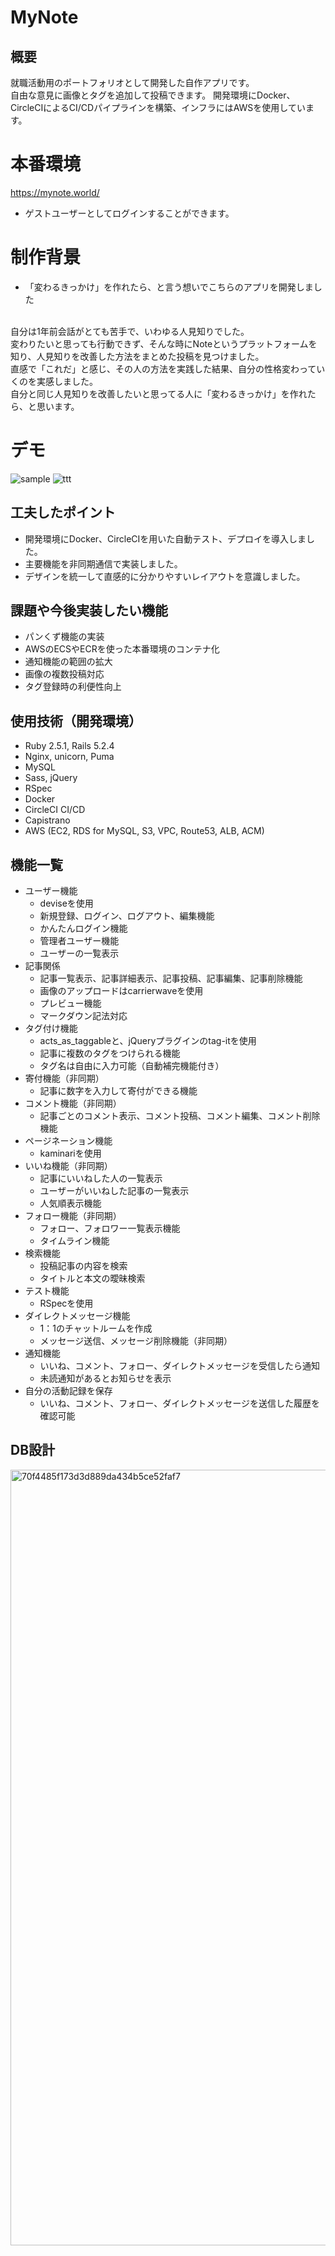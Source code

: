 # MyNote

## 概要
就職活動用のポートフォリオとして開発した自作アプリです。<br />
自由な意見に画像とタグを追加して投稿できます。
開発環境にDocker、CircleCIによるCI/CDパイプラインを構築、インフラにはAWSを使用しています。

# 本番環境
https://mynote.world/
* ゲストユーザーとしてログインすることができます。

# 制作背景
* 「変わるきっかけ」を作れたら、と言う想いでこちらのアプリを開発しました
<br />
自分は1年前会話がとても苦手で、いわゆる人見知りでした。<br />
変わりたいと思っても行動できず、そんな時にNoteというプラットフォームを知り、人見知りを改善した方法をまとめた投稿を見つけました。<br />
直感で「これだ」と感じ、その人の方法を実践した結果、自分の性格変わっていくのを実感しました。<br />
自分と同じ人見知りを改善したいと思ってる人に「変わるきっかけ」を作れたら、と思います。

# デモ
![sample](https://user-images.githubusercontent.com/61116343/86710699-35c45080-c056-11ea-9b3d-47b2d922ed63.gif)
![ttt](https://user-images.githubusercontent.com/61116343/86717276-fbaa7d00-c05c-11ea-85f5-b7b1b1a2f585.gif)


## 工夫したポイント
* 開発環境にDocker、CircleCIを用いた自動テスト、デプロイを導入しました。
* 主要機能を非同期通信で実装しました。
* デザインを統一して直感的に分かりやすいレイアウトを意識しました。

## 課題や今後実装したい機能
* パンくず機能の実装
* AWSのECSやECRを使った本番環境のコンテナ化
* 通知機能の範囲の拡大
* 画像の複数投稿対応
* タグ登録時の利便性向上

## 使用技術（開発環境）
* Ruby 2.5.1, Rails 5.2.4
* Nginx, unicorn, Puma
* MySQL
* Sass, jQuery
* RSpec
* Docker
* CircleCI CI/CD
* Capistrano
* AWS (EC2, RDS for MySQL, S3, VPC, Route53, ALB, ACM)

## 機能一覧
- ユーザー機能
  - deviseを使用
  - 新規登録、ログイン、ログアウト、編集機能
  - かんたんログイン機能
  - 管理者ユーザー機能
  - ユーザーの一覧表示
- 記事関係
  - 記事一覧表示、記事詳細表示、記事投稿、記事編集、記事削除機能
  - 画像のアップロードはcarrierwaveを使用
  - プレビュー機能
  - マークダウン記法対応
- タグ付け機能
  - acts_as_taggableと、jQueryプラグインのtag-itを使用
  - 記事に複数のタグをつけられる機能
  - タグ名は自由に入力可能（自動補完機能付き）
- 寄付機能（非同期）
  - 記事に数字を入力して寄付ができる機能
- コメント機能（非同期）
  - 記事ごとのコメント表示、コメント投稿、コメント編集、コメント削除機能
- ページネーション機能
  - kaminariを使用
- いいね機能（非同期）
  - 記事にいいねした人の一覧表示
  - ユーザーがいいねした記事の一覧表示
  - 人気順表示機能
- フォロー機能（非同期）
  - フォロー、フォロワー一覧表示機能
  - タイムライン機能
- 検索機能
  - 投稿記事の内容を検索
  - タイトルと本文の曖昧検索
- テスト機能
  - RSpecを使用
- ダイレクトメッセージ機能
  - 1：1のチャットルームを作成
  - メッセージ送信、メッセージ削除機能（非同期）
- 通知機能
  - いいね、コメント、フォロー、ダイレクトメッセージを受信したら通知
  - 未読通知があるとお知らせを表示
- 自分の活動記録を保存
  - いいね、コメント、フォロー、ダイレクトメッセージを送信した履歴を確認可能


## DB設計
<img width="1241" alt="70f4485f173d3d889da434b5ce52faf7" src="https://user-images.githubusercontent.com/61116343/85198895-cc8ad080-b326-11ea-9f81-68be47d1f8a9.png">

